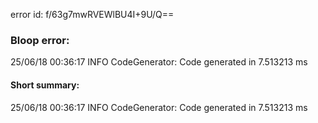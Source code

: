 error id: f/63g7mwRVEWlBU4I+9U/Q==
### Bloop error:

25/06/18 00:36:17 INFO CodeGenerator: Code generated in 7.513213 ms
#### Short summary: 

25/06/18 00:36:17 INFO CodeGenerator: Code generated in 7.513213 ms